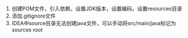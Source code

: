 1. 创建POM文件，引入依赖，设置JDK版本，设置编码，设置resources目录
2. 添加.gitignore文件
3. IDEA中source目录无法创建java文件，可以手动将src/main/java标记为sources root
